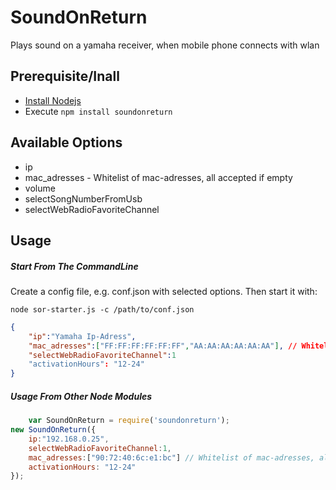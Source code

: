 SoundOnReturn
=============

Plays sound on a yamaha receiver, when mobile phone connects with wlan

## Prerequisite/Inall
- [Install Nodejs](http://nodejs.org/)
- Execute `npm install soundonreturn`

## Available Options

- ip 
- mac_adresses - Whitelist of mac-adresses, all accepted if empty
- volume
- selectSongNumberFromUsb
- selectWebRadioFavoriteChannel


## Usage
##### Start From The CommandLine

Create a config file, e.g. conf.json with selected options. Then start it with:
    
    node sor-starter.js -c /path/to/conf.json

```json
{
    "ip":"Yamaha Ip-Adress",
	"mac_adresses":["FF:FF:FF:FF:FF:FF","AA:AA:AA:AA:AA:AA"], // Whitelist of mac-adresses, all if accepted empty
	"selectWebRadioFavoriteChannel":1
	"activationHours": "12-24"
}
```


  

##### Usage From Other Node Modules
```javascript
    var SoundOnReturn = require('soundonreturn');
new SoundOnReturn({
    ip:"192.168.0.25",
    selectWebRadioFavoriteChannel:1,
    mac_adresses:["90:72:40:6c:e1:bc"] // Whitelist of mac-adresses, all accepted if empty,
    activationHours: "12-24"
});
```
